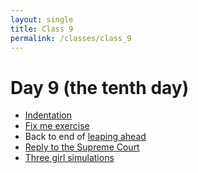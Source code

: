 ```yaml
---
layout: single
title: Class 9
permalink: /classes/class_9
---
```


# Day 9 (the tenth day)

* [Indentation](../chapters/03/indentation)
* [Fix me exercise](../exercises/fix_me)
* Back to end of [leaping ahead](../chapters/03/leaping_ahead)
* [Reply to the Supreme Court](../chapters/03/reply_supreme)
* [Three girl simulations](../exercises/three_girl_simulations)

<!---
Comparison practice.
* [For loop exercises](../chapters/exercises/for_loops)
-->
